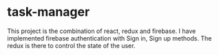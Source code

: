 # task-manager
This project is the combination of react, redux and firebase. I have implemented firebase authentication with Sign in, Sign up methods. The redux is there to control the state of the user.
